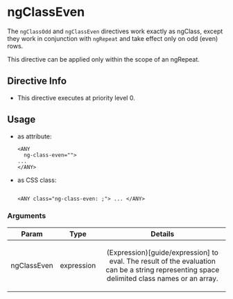 



# ngClassEven








The `ngClassOdd` and `ngClassEven` directives work exactly as
ngClass, except they work in
conjunction with `ngRepeat` and take effect only on odd (even) rows.

This directive can be applied only within the scope of an
ngRepeat.








## Directive Info


* This directive executes at priority level 0.


## Usage



* as attribute:
    ```
    <ANY
      ng-class-even="">
    ...
    </ANY>
    ```
* as CSS class:
    ```
    
    <ANY class="ng-class-even: ;"> ... </ANY>
    ```




### Arguments

| Param | Type | Details |
| :--: | :--: | :--: |
| ngClassEven | expression | <p>(Expression)[guide/expression] to eval. The result of the evaluation can be a string representing space delimited class names or an array.</p>  |




